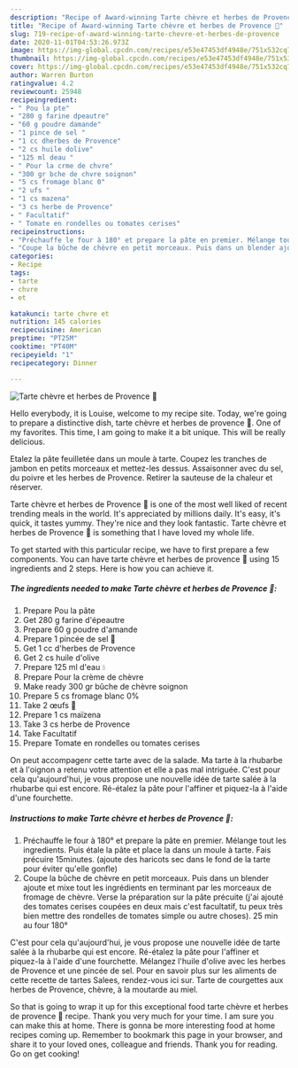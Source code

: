 ```yaml
---
description: "Recipe of Award-winning Tarte chèvre et herbes de Provence 🐏"
title: "Recipe of Award-winning Tarte chèvre et herbes de Provence 🐏"
slug: 719-recipe-of-award-winning-tarte-chevre-et-herbes-de-provence
date: 2020-11-01T04:53:26.973Z
image: https://img-global.cpcdn.com/recipes/e53e47453df4948e/751x532cq70/tarte-chevre-et-herbes-de-provence-🐏-photo-principale-de-la-recette.jpg
thumbnail: https://img-global.cpcdn.com/recipes/e53e47453df4948e/751x532cq70/tarte-chevre-et-herbes-de-provence-🐏-photo-principale-de-la-recette.jpg
cover: https://img-global.cpcdn.com/recipes/e53e47453df4948e/751x532cq70/tarte-chevre-et-herbes-de-provence-🐏-photo-principale-de-la-recette.jpg
author: Warren Burton
ratingvalue: 4.2
reviewcount: 25948
recipeingredient:
- " Pou la pte"
- "280 g farine dpeautre"
- "60 g poudre damande"
- "1 pince de sel "
- "1 cc dherbes de Provence"
- "2 cs huile dolive"
- "125 ml deau "
- " Pour la crme de chvre"
- "300 gr bche de chvre soignon"
- "5 cs fromage blanc 0"
- "2 ufs "
- "1 cs mazena"
- "3 cs herbe de Provence"
- " Facultatif"
- " Tomate en rondelles ou tomates cerises"
recipeinstructions:
- "Préchauffe le four à 180° et prepare la pâte en premier. Mélange tout les ingredients. Puis étale la pâte et place la dans un moule à tarte. Fais précuire 15minutes. (ajoute des haricots sec dans le fond de la tarte pour éviter qu&#39;elle gonfle)"
- "Coupe la bûche de chèvre en petit morceaux. Puis dans un blender ajoute et mixe tout les ingrédients en terminant par les morceaux de fromage de chèvre. Verse la préparation sur la pâte précuite (j&#39;ai ajouté des tomates cerises coupées en deux mais c&#39;est facultatif, tu peux très bien mettre des rondelles de tomates simple ou autre choses). 25 min au four 180°"
categories:
- Recipe
tags:
- tarte
- chvre
- et

katakunci: tarte chvre et 
nutrition: 145 calories
recipecuisine: American
preptime: "PT25M"
cooktime: "PT40M"
recipeyield: "1"
recipecategory: Dinner

---
```



![Tarte chèvre et herbes de Provence 🐏](https://img-global.cpcdn.com/recipes/e53e47453df4948e/751x532cq70/tarte-chevre-et-herbes-de-provence-🐏-photo-principale-de-la-recette.jpg)

Hello everybody, it is Louise, welcome to my recipe site. Today, we're going to prepare a distinctive dish, tarte chèvre et herbes de provence 🐏. One of my favorites. This time, I am going to make it a bit unique. This will be really delicious.

Etalez la pâte feuilletée dans un moule à tarte. Coupez les tranches de jambon en petits morceaux et mettez-les dessus. Assaisonner avec du sel, du poivre et les herbes de Provence. Retirer la sauteuse de la chaleur et réserver.

Tarte chèvre et herbes de Provence 🐏 is one of the most well liked of recent trending meals in the world. It's appreciated by millions daily. It's easy, it's quick, it tastes yummy. They're nice and they look fantastic. Tarte chèvre et herbes de Provence 🐏 is something that I have loved my whole life.


To get started with this particular recipe, we have to first prepare a few components. You can have tarte chèvre et herbes de provence 🐏 using 15 ingredients and 2 steps. Here is how you can achieve it.

<!--inarticleads1-->

##### The ingredients needed to make Tarte chèvre et herbes de Provence 🐏:

1. Prepare  Pou la pâte
1. Get 280 g farine d&#39;épeautre
1. Prepare 60 g poudre d&#39;amande
1. Prepare 1 pincée de sel 🧂
1. Get 1 cc d&#39;herbes de Provence
1. Get 2 cs huile d&#39;olive
1. Prepare 125 ml d&#39;eau 💧
1. Prepare  Pour la crème de chèvre
1. Make ready 300 gr bûche de chèvre soignon
1. Prepare 5 cs fromage blanc 0%
1. Take 2 œufs 🥚
1. Prepare 1 cs maïzena
1. Take 3 cs herbe de Provence
1. Take  Facultatif
1. Prepare  Tomate en rondelles ou tomates cerises


On peut accompagenr cette tarte avec de la salade. Ma tarte à la rhubarbe et à l&#39;oignon a retenu votre attention et elle a pas mal intriguée. C&#39;est pour cela qu&#39;aujourd&#39;hui, je vous propose une nouvelle idée de tarte salée à la rhubarbe qui est encore. Ré-étalez la pâte pour l&#39;affiner et piquez-la à l&#39;aide d&#39;une fourchette. 

<!--inarticleads2-->

##### Instructions to make Tarte chèvre et herbes de Provence 🐏:

1. Préchauffe le four à 180° et prepare la pâte en premier. Mélange tout les ingredients. Puis étale la pâte et place la dans un moule à tarte. Fais précuire 15minutes. (ajoute des haricots sec dans le fond de la tarte pour éviter qu&#39;elle gonfle)
1. Coupe la bûche de chèvre en petit morceaux. Puis dans un blender ajoute et mixe tout les ingrédients en terminant par les morceaux de fromage de chèvre. Verse la préparation sur la pâte précuite (j&#39;ai ajouté des tomates cerises coupées en deux mais c&#39;est facultatif, tu peux très bien mettre des rondelles de tomates simple ou autre choses). 25 min au four 180°


C&#39;est pour cela qu&#39;aujourd&#39;hui, je vous propose une nouvelle idée de tarte salée à la rhubarbe qui est encore. Ré-étalez la pâte pour l&#39;affiner et piquez-la à l&#39;aide d&#39;une fourchette. Mélangez l&#39;huile d&#39;olive avec les herbes de Provence et une pincée de sel. Pour en savoir plus sur les aliments de cette recette de tartes Salees, rendez-vous ici sur. Tarte de courgettes aux herbes de Provence, chèvre, à la moutarde au miel. 

So that is going to wrap it up for this exceptional food tarte chèvre et herbes de provence 🐏 recipe. Thank you very much for your time. I am sure you can make this at home. There is gonna be more interesting food at home recipes coming up. Remember to bookmark this page in your browser, and share it to your loved ones, colleague and friends. Thank you for reading. Go on get cooking!
